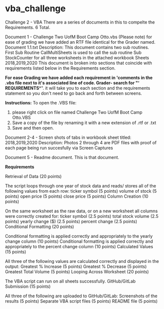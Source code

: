 # vba_challenge
Challenge 2 - VBA
There are a series of documents in this to compelte the Requirements. 6 Total. 

Document 1 - Challenge Two UofM Boot Camp Otto.vbs (Please note) for ease of grading we have added an RTF file identical for the Grader named.  Document 1.1.txt
Description: This document contains two sub routines.
  First Sub Routine CallMultiSheets is used to call the sub routine Sub StockCounter for all three worksheets in the attached workbook
  Sheets 2018,2019,2020
  This document is broken into sections that coincide with requirements listed below in the Requirements section.  
  
  **For ease Grading we have added each requirement in 'comments in the .vbs file next to it's associated line of code. 
  Grader- search for "‘ ****REQUIREMENTS*******". it will take you to each section and the requirements statement so you don't need to go back and forth         between screens. 
 
  **Instructions:** To open the .VBS file:
  1. please right click on file named Challenge Two UofM Boot Camp Otto.VBS 
  2. Save a copy of the file by renaming it with a new extension of .rtf or .txt 
  3. Save and then open. 
  
  
Document 2-4 - Screen shots of tabs in workbook sheet titled:  2018,2019,2020
Description: Photos 2 through 4 are PDF files with proof of each page being run succesfully via Screen Captures 

Document 5 - Readme document. This is that document.  

**Requirements**

Retrieval of Data (20 points)

The script loops through one year of stock data and reads/ stores all of the following values from each row:
ticker symbol (5 points)
volume of stock (5 points)
open price (5 points)
close price (5 points)
Column Creation (10 points)

On the same worksheet as the raw data, or on a new worksheet all columns were correctly created for:
ticker symbol (2.5 points)
total stock volume (2.5 points)
yearly change ($) (2.5 points)
percent change (2.5 points)
Conditional Formatting (20 points)

Conditional formatting is applied correctly and appropriately to the yearly change column (10 points)
Conditional formatting is applied correctly and appropriately to the percent change column (10 points)
Calculated Values (15 points)

All three of the following values are calculated correctly and displayed in the output:
Greatest % Increase (5 points)
Greatest % Decrease (5 points)
Greatest Total Volume (5 points)
Looping Across Worksheet (20 points)

The VBA script can run on all sheets successfully.
GitHub/GitLab Submission (15 points)

All three of the following are uploaded to GitHub/GitLab:
Screenshots of the results (5 points)
Separate VBA script files (5 points)
README file (5 points)
